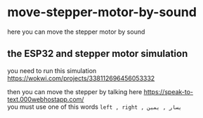# move-stepper-motor-by-sound

here you can move the stepper motor by sound

## the ESP32 and stepper motor simulation
you need to run this simulation https://wokwi.com/projects/338112696456053332

then you can move the stepper by talking here https://speak-to-text.000webhostapp.com/  
you must use one of this words `left , right , يسار , يمين`



<p align="">
<!-- <a href="https://youtu.be/Y5kLeqTc6Zk">
<img src="https://docs.simplefoc.com/extras/Images/youtube.png"  height="320px"> -->
</a>
</p>


